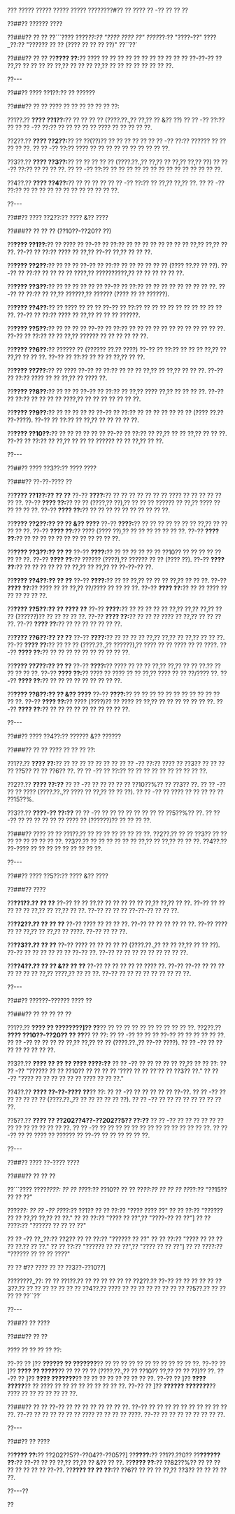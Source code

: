 ??? ????? ????? ????? ????? ????????#?? ?? ???? ?? -?? ?? ?? ??

??##?? ?????? ????

??###?? ?? ??
??```????
????_??:?? "???? ???? ??"
????_??:?? "????-??"
????_??:?? "?????? ?? ?? (???? ?? ?? ?? ??)"
??``??`

??###?? ?? ??
??**???? ??:**?? ???? ?? ?? ?? ?? ?? ?? ?? ?? ?? ?? ?? ??-??-?? ?? ??,?? ?? ?? ?? ?? ??,?? ?? ?? ?? ??,?? ?? ?? ?? ?? ?? ?? ?? ??.

??---

??##?? ???? ??1??:?? ?? ??????

??###?? ?? ??
???? ?? ?? ?? ?? ?? ?? ??:

??1??.?? **???? ??1??:**?? ?? ?? ?? ?? (????.??.,?? ??,?? ?? &?? ??)
??  ?? -?? ??:?? ??
??  ?? -?? ??:?? ?? ?? ?? ?? ?? ???? ?? ?? ?? ?? ??.

??2??.?? **???? ??2??:**?? ?? ??(??)?? ?? ?? ?? ?? ??
??  ?? -?? ??:?? ?????? ?? ?? ?? ?? ??.
??  ?? -?? ??:?? ???? ?? ?? ?? ?? ?? ?? ?? ?? ?? ??.

??3??.?? **???? ??3??:**?? ?? ?? ?? ?? ?? (????.??.,?? ??,?? ?? ??,?? ??,?? ??)
??  ?? -?? ??:?? ?? ?? ?? ??.
??  ?? -?? ??:?? ?? ?? ?? ?? ?? ?? ?? ?? ?? ?? ?? ?? ?? ??.

??4??.?? **???? ??4??:**?? ?? ?? ?? ??
??  ?? -?? ??:?? ?? ??,?? ??,?? ??.
??  ?? -?? ??:?? ?? ?? ?? ?? ?? ?? ?? ?? ?? ?? ?? ??.

??---

??##?? ???? ??2??:?? ???? &?? ????

??###?? ?? ?? ?? (??10??-??20?? ??)

??**???? ??1??:**?? ?? ???? ??
??-?? ?? ??:?? ?? ?? ?? ?? ?? ?? ?? ?? ??,?? ??,?? ?? ??.
??-?? ?? ??:?? ???? ?? ??,?? ??-?? ??,?? ?? ?? ??.

??**???? ??2??:**?? ?? ?? ??
??-?? ?? ??:?? ?? ?? ?? ?? ?? ?? (???? ??.?? ?? ??).
??-?? ?? ??:?? ?? ?? ?? ?? ????,?? ??????????,?? ?? ?? ?? ?? ?? ??.

??**???? ??3??:**?? ?? ?? ?? ?? ?? ??
??-?? ?? ??:?? ?? ?? ?? ?? ?? ?? ?? ?? ??.
??-?? ?? ??:?? ?? ??,?? ??????,?? ?????? (???? ?? ?? ??????).

??**???? ??4??:**?? ?? ???? ?? ?? ??
??-?? ?? ??:?? ?? ?? ?? ?? ?? ?? ?? ?? ?? ?? ??.
??-?? ?? ??:?? ???? ?? ??,?? ?? ?? ?? ??????.

??**???? ??5??:**?? ?? ?? ?? ??
??-?? ?? ??:?? ?? ?? ?? ?? ?? ?? ?? ?? ?? ?? ?? ??.
??-?? ?? ??:?? ?? ?? ??,?? ?????? ?? ?? ?? ?? ?? ??.

??**???? ??6??:**?? ?????? ?? (?????? ??.?? ????)
??-?? ?? ??:?? ?? ?? ?? ??,?? ?? ??,?? ?? ?? ??.
??-?? ?? ??:?? ?? ?? ?? ??,?? ?? ??.

??**???? ??7??:**?? ?? ????
??-?? ?? ??:?? ?? ?? ?? ??,?? ?? ??,?? ?? ?? ??.
??-?? ?? ??:?? ???? ?? ?? ??,?? ?? ???? ??.

??**???? ??8??:**?? ?? ?? ??
??-?? ?? ??:?? ?? ??,?? ???? ??,?? ?? ?? ?? ??.
??-?? ?? ??:?? ?? ?? ?? ?? ????,?? ?? ?? ?? ?? ?? ?? ??.

??**???? ??9??:**?? ?? ?? ?? ?? ??
??-?? ?? ??:?? ?? ?? ?? ?? ?? ?? ?? (???? ??.?? ??-????).
??-?? ?? ??:?? ?? ??,?? ?? ?? ?? ?? ??.

??**???? ??10??:**?? ?? ?? ?? ?? ?? ??
??-?? ?? ??:?? ?? ??,?? ?? ?? ??,?? ?? ?? ??.
??-?? ?? ??:?? ?? ??,?? ?? ?? ?? ?????? ?? ?? ??,?? ?? ??.

??---

??##?? ???? ??3??:?? ???? ????

??###?? ??-??-???? ??

??**???? ??1??:?? ?? ??**
??-?? **????:**?? ?? ?? ?? ?? ?? ?? ?? ???? ?? ?? ?? ?? ?? ?? ??.
??-?? **???? ??:**?? ?? ?? (????,?? ??),?? ?? ?? ?? ?????? ?? ??,?? ???? ?? ?? ?? ?? ??.
??-?? **???? ??:**?? ?? ?? ?? ?? ?? ?? ?? ?? ?? ??.

??**???? ??2??:?? ?? ?? &?? ????**
??-?? **????:**?? ?? ?? ?? ?? ?? ?? ?? ??,?? ?? ?? ?? ?? ??.
??-?? **???? ??:**?? ???? (???? ??),?? ?? ?? ?? ?? ?? ?? ??.
??-?? **???? ??:**?? ?? ?? ?? ?? ?? ?? ?? ?? ?? ?? ?? ??.

??**???? ??3??:?? ?? ??**
??-?? **????:**?? ?? ?? ?? ?? ?? ?? ??10?? ?? ?? ?? ?? ?? ?? ?? ??.
??-?? **???? ??:**?? ?????? (????),?? ?????? ?? ?? (???? ??).
??-?? **???? ??:**?? ?? ?? ?? ?? ?? ?? ??,?? ?? ??,?? ?? ??-??-?? ??.

??**???? ??4??:?? ?? ??**
??-?? **????:**?? ?? ?? ??,?? ?? ?? ?? ??,?? ?? ?? ??.
??-?? **???? ??:**?? ???? ?? ?? ??,?? ??/???? ?? ?? ?? ??.
??-?? **???? ??:**?? ?? ?? ???? ?? ?? ?? ?? ?? ??.

??**???? ??5??:?? ?? ???? ??**
??-?? **????:**?? ?? ?? ?? ?? ?? ??,?? ??,?? ??,?? ?? ?? (??????)?? ?? ?? ?? ?? ??.
??-?? **???? ??:**?? ?? ?? ?? ???? ?? ??,?? ?? ?? ?? ??.
??-?? **???? ??:**?? ?? ?? ?? ?? ?? ?? ??.

??**???? ??6??:?? ?? ??**
??-?? **????:**?? ?? ?? ?? ?? ??,?? ??,?? ?? ??,?? ?? ?? ??.
??-?? **???? ??:**?? ?? ?? ?? (????.??.,?? ??????),?? ???? ?? ?? ???? ?? ?? ????.
??-?? **???? ??:**?? ?? ?? ?? ?? ?? ?? ?? ?? ?? ??.

??**???? ??7??:?? ?? ??**
??-?? **????:**?? ???? ?? ?? ?? ??,?? ??,?? ?? ?? ??.?? ?? ?? ?? ?? ??.
??-?? **???? ??:**?? ???? ?? ???? ?? ?? ??,?? ???? ?? ?? ??/???? ??.
??-?? **???? ??:**?? ?? ?? ?? ?? ?? ?? ?? ?? ??.

??**???? ??8??:?? ?? &?? ????**
??-?? **????:**?? ?? ?? ?? ?? ?? ?? ?? ?? ?? ?? ?? ?? ??.
??-?? **???? ??:**?? ???? (????)?? ?? ???? ?? ??,?? ?? ?? ?? ?? ?? ?? ??.
??-?? **???? ??:**?? ?? ?? ?? ?? ?? ?? ?? ?? ?? ??.

??---

??##?? ???? ??4??:?? ?????? &?? ??????

??###?? ?? ??
???? ?? ?? ?? ??:

??1??.?? **???? ??:**?? ?? ?? ?? ?? ?? ?? ??
??  ?? -?? ??:?? ???? ?? ??3?? ?? ?? ?? ?? ??5?? ?? ?? ??6?? ??.
??  ?? -?? ?? ??:?? ?? ?? ?? ?? ?? ?? ?? ?? ?? ??.

??2??.?? **???? ??:??**
??  ?? -?? ?? ?? ?? ?? ?? ??10??%?? ?? ??3?? ??.
??  ?? -?? ?? ?? ???? (????.??.,?? ???? ?? ??,?? ?? ?? ??).
??  ?? -?? ?? ???? ?? ?? ?? ?? ?? ??15??%.

??3??.?? **????-?? ??:??**
??  ?? -?? ?? ?? ?? ?? ?? ?? ?? ?? ??5??%?? ??.
??  ?? -?? ?? ?? ?? ?? ?? ?? ???? ?? (??????)?? ?? ?? ?? ??.

??###?? ???? ?? ??
??1??.?? ?? ?? ?? ?? ?? ?? ?? ??.
??2??.?? ?? ?? ??3?? ?? ?? ?? ?? ?? ?? ?? ?? ??.
??3??.?? ?? ?? ?? ?? ?? ?? ??,?? ?? ??,?? ?? ?? ??.
??4??.?? ??-???? ?? ?? ?? ?? ?? ?? ?? ?? ??.

??---

??##?? ???? ??5??:?? ???? &?? ????

??###?? ????

??**??1??.?? ?? ??**
??-?? ?? ?? ??.?? ?? ?? ?? ?? ?? ??,?? ??,?? ?? ??.
??-?? ?? ?? ?? ?? ?? ??,?? ?? ??,?? ?? ??.
??-?? ?? ?? ?? ??-??-?? ?? ?? ??.

??**??2??.?? ?? ?? ??**
??-?? ???? ?? ?? ?? ??.
??-?? ?? ?? ?? ?? ?? ??.
??-?? ???? ?? ?? ??,?? ?? ??,?? ?? ????.
??-?? ?? ?? ??.

??**??3??.?? ?? ??**
??-?? ???? ?? ?? ?? ?? ?? (????.??.,?? ?? ?? ??,?? ?? ?? ??).
??-?? ?? ?? ?? ?? ?? ?? ??-?? ??.
??-?? ?? ?? ?? ?? ?? ?? ?? ?? ??.

??**??4??.?? ?? ?? &?? ?? ??**
??-?? ?? ?? ?? ?? ?? ???? ??.
??-?? ??-?? ?? ?? ?? ?? ?? ?? ?? ??,?? ????,?? ?? ?? ??.
??-?? ?? ?? ?? ?? ?? ?? ?? ?? ??.

??---

??##?? ??????-?????? ???? ??

??###?? ?? ?? ?? ?? ??

??1??.?? **???? ?? ????????]?? ??**?? ?? ?? ?? ?? ?? ?? ?? ?? ?? ?? ??.
??2??.?? **???? ??10??-??20?? ?? ??**?? ?? ??:
??  ?? -?? ?? ?? ?? ??-?? ?? ?? ?? ?? ?? ??.
??  ?? -?? ?? ?? ?? ?? ??,?? ??,?? ?? ?? (????.??.,?? ??-?? ????).
??  ?? -?? ?? ?? ?? ?? ?? ?? ?? ??.

??3??.?? **???? ?? ?? ?? ???? ????:??**
??  ?? -?? ?? ?? ?? ?? ?? ??,?? ?? ?? ??:
??    ?? -?? "?????? ?? ?? ??10?? ?? ?? ?? ?? '???? ?? ?? ??'?? ?? ??3?? ??."
??    ?? -?? "???? ?? ?? ?? ?? ?? ?? ???? ?? ?? ??."

??4??.?? **???? ??-??-???? ??**?? ??:
??  ?? -?? ?? ?? ?? ?? ?? ??-??.
??  ?? -?? ?? ?? ?? ?? ?? ?? (????.??.,?? ?? ?? ?? ?? ?? ??).
??  ?? -?? ?? ?? ?? ?? ?? ?? ?? ?? ??.

??5??.?? **???? ?? ??202??4??-??202??5?? ??:??**
??  ?? -?? ?? ?? ?? ?? ?? ?? ?? ?? ?? ?? ?? ?? ?? ??.
??  ?? -?? ?? ?? ?? ?? ?? ?? ?? ?? ?? ?? ?? ?? ?? ??.
??  ?? -?? ?? ?? ???? ?? ?????? ?? ??-?? ?? ?? ?? ?? ?? ??.

??---

??##?? ???? ??-???? ????

??###?? ?? ?? ??

??```????
????_????:
?? ?? ??_??:?? ??10??
?? ?? ??_??:?? ??
?? ?? ??_??:?? "??15?? ?? ?? ??"

????_??:
?? ?? -?? ??_??:?? ??1??
??   ?? ??:?? "???? ???? ??"
??   ?? ??:?? "?????? ?? ?? ??,?? ??,?? ?? ??."
??   ?? ??:?? "???? ?? ??",?? "????-?? ?? ??"]
??   ?? ????:?? "?????? ?? ?? ?? ??"

?? ?? -?? ??_??:?? ??2??
??   ?? ??:?? "?????? ?? ??"
??   ?? ??:?? "???? ?? ?? ?? ?? ??.?? ?? ??."
??   ?? ??:?? "?????? ?? ?? ??",?? "???? ?? ?? ??"]
??   ?? ????:?? "?????? ?? ?? ?? ????"

?? ?? #?? ???? ?? ?? ??3??-??10??]

????????_??:
?? ?? ??1??.?? ?? ?? ?? ??
?? ?? ??2??.?? ??-?? ?? ?? ??
?? ?? ??3??.?? ?? ?? ?? ?? ??
?? ?? ??4??.?? ???? ?? ?? ?? ?? ?? ??
?? ?? ??5??.?? ?? ?? ?? ??
??``??`

??---

??##?? ?? ????

??###?? ?? ??

???? ?? ?? ?? ?? ??:

??-?? ?? ]?? **?????? ?? ???????**?? ?? ?? ?? ?? ?? ?? ?? ?? ?? ?? ?? ??.
??-?? ?? ]?? **???? ?? ?????**?? ?? ?? ?? ?? (????.??.,?? ?? ??10?? ??,?? ?? ?? ??)?? ??.
??-?? ?? ]?? **???? ???????**?? ?? ?? ?? ?? ?? ?? ?? ?? ??.
??-?? ?? ]?? **???? ?????**?? ?? ???? ?? ?? ?? ?? ?? ?? ?? ?? ??.
??-?? ?? ]?? **?????? ???????**?? ???? ?? ?? ?? ?? ?? ?? ??.

??###?? ?? ??
??-?? ?? ?? ?? ?? ?? ?? ?? ??.
??-?? ?? ?? ?? ?? ?? ?? ?? ?? ?? ?? ??.
??-?? ?? ?? ?? ?? ?? ?? ???? ?? ?? ?? ?? ????.
??-?? ?? ?? ?? ?? ?? ?? ?? ??.

??---

??##?? ?? ????

??**???? ??:**?? ??202??5??-??04??-??05??]
??**????:**?? ??1??.??0??
??**?????? ??:**?? ??-?? ?? ?? ??,?? ??,?? ?? &?? ?? ??.
??**???? ??:**?? ??82??%?? ?? ?? ?? ?? ?? ?? ?? ?? ??-??.
??**???? ?? ?? ??:**?? ??6?? ?? ?? ?? ??,?? ??3?? ?? ?? ?? ?? ??.

??---??

??